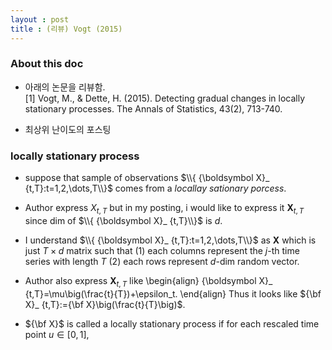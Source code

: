 ```yaml
---
layout : post 
title : (리뷰) Vogt (2015) 
---
```


### About this doc

- 아래의 논문을 리뷰함. <br/>
[1] Vogt, M., & Dette, H. (2015). Detecting gradual changes in locally stationary processes. The Annals of Statistics, 43(2), 713-740. 

- 최상위 난이도의 포스팅 

### locally stationary process

- suppose that sample of observations $\\{ {\boldsymbol X}_ {t,T}:t=1,2,\dots,T\\}$ comes from a *locallay sationary porcess*. 

- Author express $X_{t,T}$ but in my posting, i would like to express it ${\boldsymbol X}_ {t,T}$ since dim of $\\{ {\boldsymbol X}_ {t,T}\\}$ is $d$. 

- I understand $\\{ {\boldsymbol X}_ {t,T}:t=1,2,\dots,T\\}$ as ${\boldsymbol X}$ which is just $T \times d$ matrix such that (1) each columns represent the $j$-th time series with length $T$ (2) each rows represent $d$-dim random vector. 

- Author also express ${\boldsymbol X}_ {t,T}$ like 
\begin{align}
{\boldsymbol X}_ {t,T}=\mu\big(\frac{t}{T})+\epsilon_t.
\end{align}
Thus it looks like ${\bf X}_ {t,T}:={\bf X}\big(\frac{t}{T}\big)$. 

- ${\bf X}$ is called a locally stationary process if for each rescaled time point $u\in[0,1]$, 